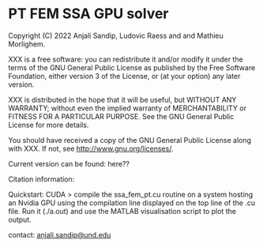 # PT FEM SSA GPU solver


Copyright (C) 2022 Anjali Sandip, Ludovic Raess and and Mathieu Morlighem.

XXX is a free software: you can redistribute it and/or modify it under the terms of the GNU General Public License as published by the Free Software Foundation, either version 3 of the License, or (at your option) any later version.

XXX is distributed in the hope that it will be useful, but WITHOUT ANY WARRANTY; without even the implied warranty of MERCHANTABILITY or FITNESS FOR A PARTICULAR PURPOSE. See the GNU General Public License for more details.

You should have received a copy of the GNU General Public License along with XXX. If not, see http://www.gnu.org/licenses/.

Current version can be found:  here??

Citation information:

Quickstart:
CUDA > compile the ssa_fem_pt.cu routine on a system hosting an Nvidia GPU using the compilation line displayed on the top line of the .cu file. Run it (./a.out) and use the MATLAB visualisation script to plot the output.

contact: anjali.sandip@und.edu
